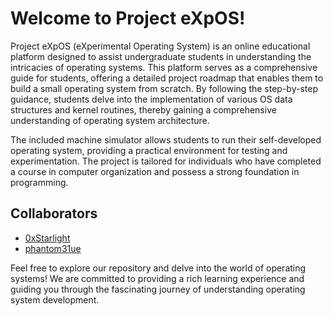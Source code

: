 # Welcome to Project eXpOS!

Project eXpOS (eXperimental Operating System) is an online educational platform designed to assist undergraduate students in understanding the intricacies of operating systems. This platform serves as a comprehensive guide for students, offering a detailed project roadmap that enables them to build a small operating system from scratch. By following the step-by-step guidance, students delve into the implementation of various OS data structures and kernel routines, thereby gaining a comprehensive understanding of operating system architecture.

The included machine simulator allows students to run their self-developed operating system, providing a practical environment for testing and experimentation. The project is tailored for individuals who have completed a course in computer organization and possess a strong foundation in programming.

## Collaborators
- [0xStarlight](https://github.com/0xStarlight)
- [phantom31ue](https://github.com/phantom31ue)

Feel free to explore our repository and delve into the world of operating systems! We are committed to providing a rich learning experience and guiding you through the fascinating journey of understanding operating system development.
